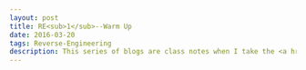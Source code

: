 ```yaml
---
layout: post
title: RE<sub>1</sub>--Warm Up 
date: 2016-03-20
tags: Reverse-Engineering 
description: This series of blogs are class notes when I take the <a href="http://www.utdallas.edu/~zxl111930">Reverse Engineering course <sub>1</sub></a>
---
```


